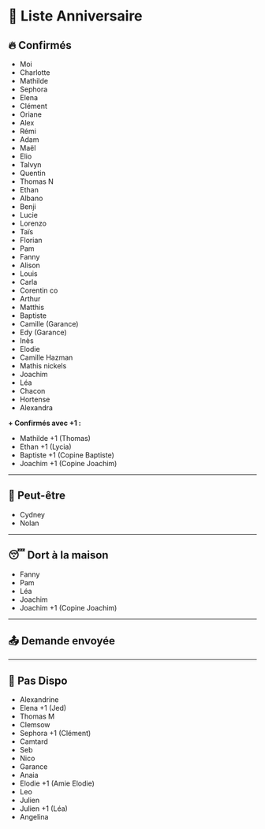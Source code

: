 # 🎉 Liste Anniversaire

## 🔥 Confirmés
- Moi  
- Charlotte  
- Mathilde  
- Sephora  
- Elena  
- Clément  
- Oriane  
- Alex  
- Rémi  
- Adam  
- Maël  
- Elio  
- Talvyn  
- Quentin  
- Thomas N  
- Ethan  
- Albano  
- Benji  
- Lucie  
- Lorenzo  
- Taïs  
- Florian  
- Pam  
- Fanny  
- Alison  
- Louis  
- Carla  
- Corentin co  
- Arthur  
- Matthis  
- Baptiste  
- Camille (Garance)
- Edy (Garance)
- Inès 
- Elodie 
- Camille Hazman
- Mathis nickels  
- Joachim
- Léa
- Chacon
- Hortense
- Alexandra

**+ Confirmés avec +1 :**
- Mathilde +1 (Thomas)  
- Ethan +1  (Lycia)
- Baptiste +1 (Copine Baptiste)
- Joachim +1 (Copine Joachim)

---

## 🤔 Peut-être
- Cydney  
- Nolan

---

## 😴 Dort à la maison
- Fanny
- Pam
- Léa
- Joachim
- Joachim +1 (Copine Joachim)

---

## 📤 Demande envoyée

---

## 🚫 Pas Dispo  
- Alexandrine  
- Elena +1 (Jed)  
- Thomas M  
- Clemsow 
- Sephora +1 (Clément)  
- Camtard  
- Seb  
- Nico  
- Garance  
- Anaia  
- Elodie +1 (Amie Elodie)
- Leo  
- Julien  
- Julien +1 (Léa)  
- Angelina 

